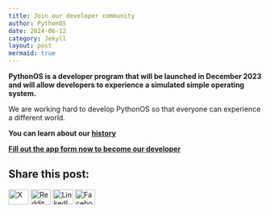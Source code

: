 ```yaml
---
title: Join our developer community
author: PythonOS
date: 2024-06-12
category: Jekyll
layout: post
mermaid: true
---
```


__PythonOS is a developer program that will be launched in December 2023 and will allow developers to experience a simulated simple operating system.__

We are working hard to develop PythonOS so that everyone can experience a different world.

__You can learn about our [history](https://www.xyehr.cn/#timeline)__

__[Fill out the app form now to become our developer](https://airtable.com/app4kvVeOe2p7NIIf/pagTgearHfOHwZDOk/form)__

## Share this post:

<p align="left">
<a href="https://x.com/" target="blank"><img src="https://upload.wikimedia.org/wikipedia/commons/6/6f/Logo_of_Twitter.svg" height="30" width="40" alt="X"></a>
<a href="https://reddit.com/" target="blank"><img src="https://www.svgrepo.com/show/354270/reddit-icon.svg" height="30" width="40" alt="Reddit"></a>
<a href="https://linkedin.com" target="blank"><img src="https://www.svgrepo.com/show/448234/linkedin.svg" height="30" width="40" alt="LinkedIn"></a>
<a href="https://facebook.com" target="blank"><img src="https://www.svgrepo.com/show/448224/facebook.svg" height="30" width="40" alt="Facebook"></a>
</p>
